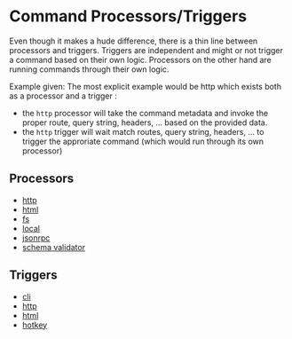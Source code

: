 # Command Processors/Triggers

Even though it makes a hude difference, there is a thin line between processors and triggers. Triggers are independent and might or not trigger a command based on their own logic. Processors on the other hand are running commands through their own logic.

Example given: The most explicit example would be http which exists both as a processor and a trigger :

- the `http` processor will take the command metadata and invoke the proper route, query string, headers, ... based on the provided data.
- the `http` trigger will wait match routes, query string, headers, ... to trigger the approriate command (which would run through its own processor)

## Processors

- [http](http)
- [html](html)
- [fs](fs)
- [local](local)
- [jsonrpc](local)
- [schema validator](schema-validator)

## Triggers

- [cli](cli)
- [http](http)
- [html](html)
- [hotkey](hotkey)
